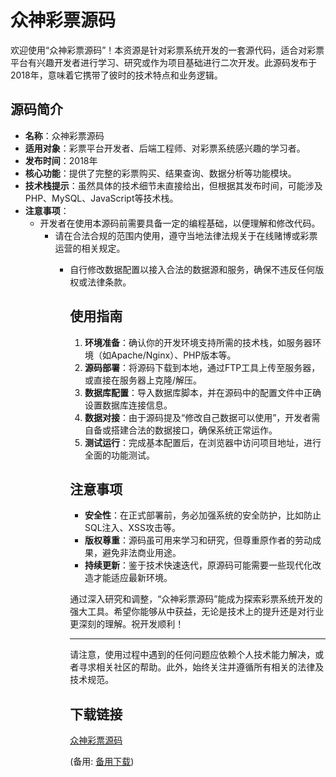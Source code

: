 # 众神彩票源码

欢迎使用“众神彩票源码”！本资源是针对彩票系统开发的一套源代码，适合对彩票平台有兴趣开发者进行学习、研究或作为项目基础进行二次开发。此源码发布于2018年，意味着它携带了彼时的技术特点和业务逻辑。

## 源码简介

- **名称**：众神彩票源码
- **适用对象**：彩票平台开发者、后端工程师、对彩票系统感兴趣的学习者。
- **发布时间**：2018年
- **核心功能**：提供了完整的彩票购买、结果查询、数据分析等功能模块。
- **技术栈提示**：虽然具体的技术细节未直接给出，但根据其发布时间，可能涉及PHP、MySQL、JavaScript等技术栈。
- **注意事项**：
  - 开发者在使用本源码前需要具备一定的编程基础，以便理解和修改代码。
    - 请在合法合规的范围内使用，遵守当地法律法规关于在线赌博或彩票运营的相关规定。
      - 自行修改数据配置以接入合法的数据源和服务，确保不违反任何版权或法律条款。

        ## 使用指南

        1. **环境准备**：确认你的开发环境支持所需的技术栈，如服务器环境（如Apache/Nginx）、PHP版本等。
        2. **源码部署**：将源码下载到本地，通过FTP工具上传至服务器，或直接在服务器上克隆/解压。
        3. **数据库配置**：导入数据库脚本，并在源码中的配置文件中正确设置数据库连接信息。
        4. **数据对接**：由于源码提及“修改自己数据可以使用”，开发者需自备或搭建合法的数据接口，确保系统正常运作。
        5. **测试运行**：完成基本配置后，在浏览器中访问项目地址，进行全面的功能测试。

        ## 注意事项

        - **安全性**：在正式部署前，务必加强系统的安全防护，比如防止SQL注入、XSS攻击等。
        - **版权尊重**：源码虽可用来学习和研究，但尊重原作者的劳动成果，避免非法商业用途。
        - **持续更新**：鉴于技术快速迭代，原源码可能需要一些现代化改造才能适应最新环境。

        通过深入研究和调整，“众神彩票源码”能成为探索彩票系统开发的强大工具。希望你能够从中获益，无论是技术上的提升还是对行业更深刻的理解。祝开发顺利！

        ---

        请注意，使用过程中遇到的任何问题应依赖个人技术能力解决，或者寻求相关社区的帮助。此外，始终关注并遵循所有相关的法律及技术规范。

        ## 下载链接
        [众神彩票源码](https://pan.quark.cn/s/dcbea0f53e9e) 

        (备用: [备用下载](https://pan.baidu.com/s/1_15e74g8bTfVPSdt8lM_tw?pwd=1234))
